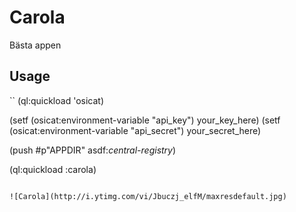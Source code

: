 # Carola

Bästa appen

## Usage

``
(ql:quickload 'osicat)

(setf (osicat:environment-variable "api_key") your_key_here)
(setf (osicat:environment-variable "api_secret") your_secret_here)

(push #p"APPDIR" asdf:*central-registry*)

(ql:quickload :carola)

```

![Carola](http://i.ytimg.com/vi/Jbuczj_elfM/maxresdefault.jpg)
